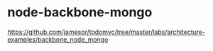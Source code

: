 node-backbone-mongo
===================

https://github.com/jamesor/todomvc/tree/master/labs/architecture-examples/backbone_node_mongo